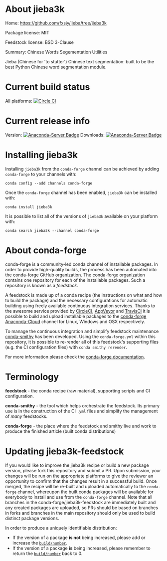 About jieba3k
=============

Home: https://github.com/fxsjy/jieba/tree/jieba3k

Package license: MIT

Feedstock license: BSD 3-Clause

Summary: Chinese Words Segementation Utilities

Jieba (Chinese for 'to stutter') Chinese text segmentation: built to be the best Python Chinese word segmentation module.

Current build status
====================

All platforms: [![Circle CI](https://circleci.com/gh/conda-forge/jieba3k-feedstock.svg?style=shield)](https://circleci.com/gh/conda-forge/jieba3k-feedstock)

Current release info
====================
Version: [![Anaconda-Server Badge](https://anaconda.org/conda-forge/jieba3k/badges/version.svg)](https://anaconda.org/conda-forge/jieba3k)
Downloads: [![Anaconda-Server Badge](https://anaconda.org/conda-forge/jieba3k/badges/downloads.svg)](https://anaconda.org/conda-forge/jieba3k)

Installing jieba3k
==================

Installing `jieba3k` from the `conda-forge` channel can be achieved by adding `conda-forge` to your channels with:

```
conda config --add channels conda-forge
```

Once the `conda-forge` channel has been enabled, `jieba3k` can be installed with:

```
conda install jieba3k
```

It is possible to list all of the versions of `jieba3k` available on your platform with:

```
conda search jieba3k --channel conda-forge
```


About conda-forge
=================

conda-forge is a community-led conda channel of installable packages.
In order to provide high-quality builds, the process has been automated into the
conda-forge GitHub organization. The conda-forge organization contains one repository
for each of the installable packages. Such a repository is known as a *feedstock*.

A feedstock is made up of a conda recipe (the instructions on what and how to build
the package) and the necessary configurations for automatic building using freely
available continuous integration services. Thanks to the awesome service provided by
[CircleCI](https://circleci.com/), [AppVeyor](http://www.appveyor.com/)
and [TravisCI](https://travis-ci.org/) it is possible to build and upload installable
packages to the [conda-forge](https://anaconda.org/conda-forge)
[Anaconda-Cloud](http://docs.anaconda.org/) channel for Linux, Windows and OSX respectively.

To manage the continuous integration and simplify feedstock maintenance
[conda-smithy](http://github.com/conda-forge/conda-smithy) has been developed.
Using the ``conda-forge.yml`` within this repository, it is possible to re-render all of
this feedstock's supporting files (e.g. the CI configuration files) with ``conda smithy rerender``.

For more information please check the [conda-forge documentation](https://conda-forge.org/docs/).

Terminology
===========

**feedstock** - the conda recipe (raw material), supporting scripts and CI configuration.

**conda-smithy** - the tool which helps orchestrate the feedstock.
                   Its primary use is in the construction of the CI ``.yml`` files
                   and simplify the management of *many* feedstocks.

**conda-forge** - the place where the feedstock and smithy live and work to
                  produce the finished article (built conda distributions)


Updating jieba3k-feedstock
==========================

If you would like to improve the jieba3k recipe or build a new
package version, please fork this repository and submit a PR. Upon submission,
your changes will be run on the appropriate platforms to give the reviewer an
opportunity to confirm that the changes result in a successful build. Once
merged, the recipe will be re-built and uploaded automatically to the
`conda-forge` channel, whereupon the built conda packages will be available for
everybody to install and use from the `conda-forge` channel.
Note that all branches in the conda-forge/jieba3k-feedstock are
immediately built and any created packages are uploaded, so PRs should be based
on branches in forks and branches in the main repository should only be used to
build distinct package versions.

In order to produce a uniquely identifiable distribution:
 * If the version of a package **is not** being increased, please add or increase
   the [``build/number``](http://conda.pydata.org/docs/building/meta-yaml.html#build-number-and-string).
 * If the version of a package **is** being increased, please remember to return
   the [``build/number``](http://conda.pydata.org/docs/building/meta-yaml.html#build-number-and-string)
   back to 0.